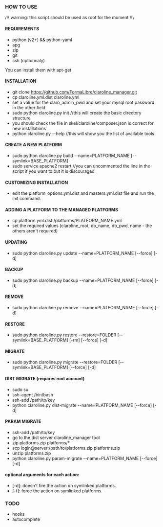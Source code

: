 ### HOW TO USE

/!\ warning: this script should be used as root for the moment /!\

#### REQUIREMENTS
- python (v2+) && python-yaml
- apg
- zip
- git
- ssh (optionnaly)

You can install them with apt-get

#### INSTALLATION
- git clone https://github.com/FormaLibre/claroline_manager.git
- cp claroline.yml.dist claroline.yml 
- set a value for the claro_admin_pwd and set your mysql root password in the other field
- sudo python claroline.py init //this will create the basic directory structure
- you should check the file in skel/claroline/composer.json is correct for new installations
- python claroline.py --help //this will show you the list of available tools

#### CREATE A NEW PLATFORM
- sudo python claroline.py build --name=PLATFORM_NAME [--symlink=BASE_PLATFORM]
- sudo service apache2 restart //you can uncommented the line in the script if you want to but it is discouraged

#### CUSTOMIZING INSTALLATION
- edit the platform_options.yml.dist and masters.yml.dist file and run the init command. 

#### ADDING A PLATFORM TO THE MANAGED PLATFORMS
- cp platform.yml.dist /platforms/PLATFORM_NAME.yml
- set the required values (claroline_root, db_name, db_pwd, name - the others aren't required)

#### UPDATING 
- sudo python claroline.py update --name=PLATFORM_NAME [--force] [-d]

#### BACKUP
- sudo python claroline.py backup --name=PLATFORM_NAME [--force] [-d]

#### REMOVE
- sudo python claroline.py remove --name=PLATFORM_NAME [--force] [-d]

#### RESTORE
- sudo python claroline.py restore --restore=FOLDER [--symlink=BASE_PLATFORM] [-rm] [--force] [-d]

#### MIGRATE
- sudo python claroline.py migrate --restore=FOLDER [--symlink=BASE_PLATFORM] [--force] [-d]

#### DIST MIGRATE (requires root account)
- sudo su
- ssh-agent /bin/bash
- ssh-add /path/to/key
- python claroline.py dist-migrate --name=PLATFORM_NAME [--force] [-d]

#### PARAM MIGRATE
- ssh-add /path/to/key
- go to the dist server claroline_manager tool
- zip platforms.zip platforms/*
- scp login@server:/path/to/platforms.zip platforms.zip
- unzip platforms.zip
- python claroline.py param-migrate --name=PLATFORM_NAME [--force] [-d]

#### optional arguments for each action: 
- [-d]: doesn't fire the action on symlinked platforms.
- [-f]: force the action on symlinked platforms.

### TODO
- hooks
- autocomplete
